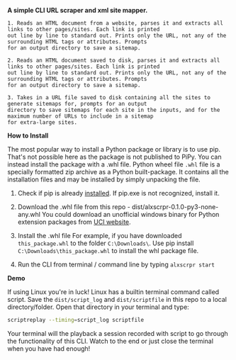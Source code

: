 **A simple CLI URL scraper and xml site mapper.**

    1. Reads an HTML document from a website, parses it and extracts all links to other pages/sites. Each link is printed
    out line by line to standard out. Prints only the URL, not any of the surrounding HTML tags or attributes. Prompts
    for an output directory to save a sitemap.

    2. Reads an HTML document saved to disk, parses it and extracts all links to other pages/sites. Each link is printed
    out line by line to standard out. Prints only the URL, not any of the surrounding HTML tags or attributes. Prompts
    for an output directory to save a sitemap.

    3. Takes in a URL file saved to disk containing all the sites to generate sitemaps for, prompts for an output
    directory to save sitemaps for each site in the inputs, and for the maximum number of URLs to include in a sitemap
    for extra-large sites.


**How to Install**

The most popular way to install a Python package or library is to use pip. That's not possible here as the package
is not published to PiPy. You can instead install the package with a .whl file. Python wheel file ```.whl``` 
file is a specially formatted zip archive as a Python built-package. It contains all the installation files and may be 
installed by simply unpacking the file.


1. Check if pip is already [installed](https://pip.pypa.io/en/stable/installing/). 
    If pip.exe is not recognized, install it.

2. Download the .whl file from this repo  - dist/alxscrpr-0.1.0-py3-none-any.whl
   You could download an unofficial windows binary for Python extension packages from [UCI website](https://www.lfd.uci.edu/~gohlke/pythonlibs/#jpype).

3. Install the .whl file 
   For example, if you have downloaded ```this_package.whl``` to the folder ```C:\Downloads\```. 
   Use pip install ```C:\Downloads\this_package.whl``` to install the whl package file.

4. Run the CLI from terminal / command line by typing ```alxscrpr start```

**Demo**

If using Linux you're in luck! Linux has a builtin terminal command called script. Save the `dist/script_log` and 
`dist/scriptfile` in this repo to a local directory/folder. Open that directory in your terminal and type: 
```bash
scriptreplay --timing=script_log scriptfile
```
Your terminal will the playback a session recorded with script to go through the functionality of this CLI. Watch to the
end or just close the terminal when you have had enough! 
